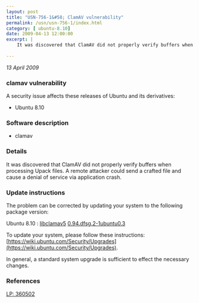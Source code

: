 ```yaml
---
layout: post
title: "USN-756-1&#58; ClamAV vulnerability"
permalink: /usn/usn-756-1/index.html
category: [ ubuntu-8.10]
date: 2009-04-13 12:00:00
excerpt: |
    It was discovered that ClamAV did not properly verify buffers when processing Upack files. A remote attacker could send a crafted file and cause a denial of service via application crash. 
    
--- 
```

 
 

*13 April 2009*

### clamav vulnerability

A security issue affects these releases of Ubuntu and its derivatives:

* Ubuntu 8.10

### Software description

* clamav 

### Details

It was discovered that ClamAV did not properly verify buffers when processing Upack files. A remote attacker could send a crafted file and cause a denial of service via application crash. 

### Update instructions

The problem can be corrected by updating your system to the following package version:

Ubuntu 8.10
 : [libclamav5](https://launchpad.net/ubuntu/+source/clamav) <span> [0.94.dfsg.2-1ubuntu0.3](https://launchpad.net/ubuntu/+source/clamav/0.94.dfsg.2-1ubuntu0.3) </span> 

To update your system, please follow these instructions: [https://wiki.ubuntu.com/Security/Upgrades](https://wiki.ubuntu.com/Security/Upgrades).

In general, a standard system upgrade is sufficient to effect the necessary changes. 

### References

 
 [LP: 360502](https://launchpad.net/bugs/360502)
 


